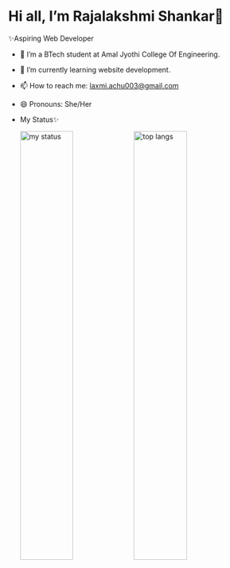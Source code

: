 # Hi all, I’m Rajalakshmi Shankar👋

✨Aspiring Web Developer

- 👀 I’m a BTech student at Amal Jyothi College Of Engineering.
- 🌱 I’m currently learning website development.
- 📫 How to reach me: laxmi.achu003@gmail.com
- 😄 Pronouns: She/Her

- My Status✨

  
  <img alt="my status" align="left" width="47%" src="https://github-readme-stats.vercel.app/api?username=RajalakshmiShankar&show_icons=true"/>
 


   <img alt="top langs" align="left" width="47%" src="https://github-readme-stats.vercel.app/api/top-langs/?username=RajalakshmiShankar&layout=compact"/>
<!---
RajalakshmiShankar/RajalakshmiShankar is a ✨ special ✨ repository because its `README.md` (this file) appears on your GitHub profile.
You can click the Preview link to take a look at your changes.
--->
